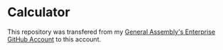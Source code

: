 # Calculator

This repository was transfered from my [General Assembly's Enterprise GitHub Account](https://git.generalassemb.ly/francheska-guzman) to this account. 
